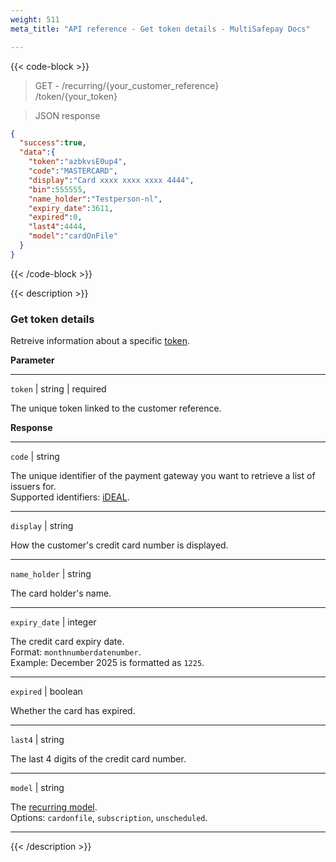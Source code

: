```yaml
---
weight: 511
meta_title: "API reference - Get token details - MultiSafepay Docs"

---
```


{{< code-block >}}

> GET - /recurring/{your_customer_reference}  
/token/{your_token}

> JSON response

```json
{
  "success":true,
  "data":{
    "token":"azbkvsE0up4",
    "code":"MASTERCARD",
    "display":"Card xxxx xxxx xxxx 4444",
    "bin":555555,
    "name_holder":"Testperson-nl",
    "expiry_date":3611,
    "expired":0,
    "last4":4444,
    "model":"cardOnFile"
  }
}
```

{{< /code-block >}}

{{< description >}}

### Get token details

Retreive information about a specific [token](/features/recurring-payments).

**Parameter**

----------------
`token` | string | required

The unique token linked to the customer reference.  

**Response**

----------------
`code` | string 

The unique identifier of the payment gateway you want to retrieve a list of issuers for.  
Supported identifiers: [iDEAL](#ideal-issuers).

----------------
`display` | string 

How the customer's credit card number is displayed.  

----------------
`name_holder` | string 

The card holder's name.  

----------------
`expiry_date` | integer 

The credit card expiry date.  
Format: `monthnumberdatenumber`.  
Example: December 2025 is formatted as `1225`.

----------------
`expired` | boolean 

Whether the card has expired.

----------------
`last4` | string 

The last 4 digits of the credit card number. 

----------------
`model` | string 

The [recurring model](/features/recurring-payments/#recurring-models).  
Options: `cardonfile`, `subscription`, `unscheduled`.  

----------------


{{< /description >}}